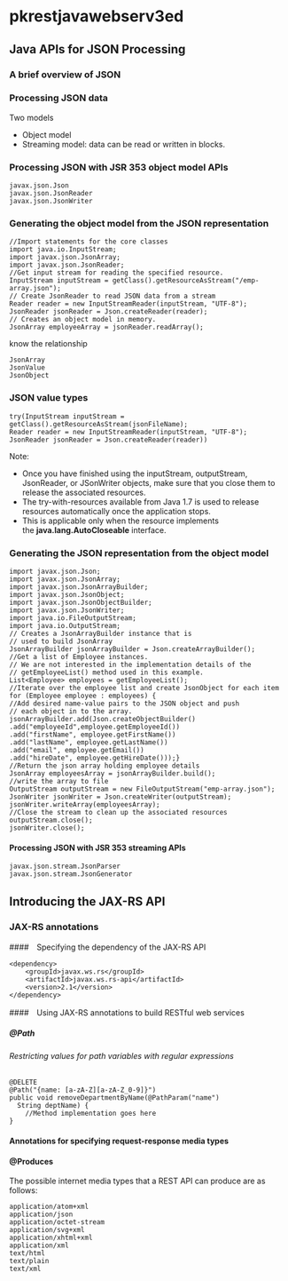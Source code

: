 # pkrestjavawebserv3ed
## Java APIs for JSON Processing
### A brief overview of JSON

### Processing JSON data
Two models
- Object model
- Streaming model: data can be read or written in blocks. 

### Processing JSON with JSR 353 object model APIs
```
javax.json.Json
javax.json.JsonReader
javax.json.JsonWriter
```

### Generating the object model from the JSON representation
```
//Import statements for the core classes 
import java.io.InputStream; 
import javax.json.JsonArray; 
import javax.json.JsonReader;   
//Get input stream for reading the specified resource. 
InputStream inputStream = getClass().getResourceAsStream("/emp-array.json"); 
// Create JsonReader to read JSON data from a stream  
Reader reader = new InputStreamReader(inputStream, "UTF-8"); 
JsonReader jsonReader = Json.createReader(reader); 
// Creates an object model in memory. 
JsonArray employeeArray = jsonReader.readArray(); 
```

know the relationship
```
JsonArray
JsonValue
JsonObject
```

### JSON value types
```
try(InputStream inputStream = getClass().getResourceAsStream(jsonFileName);
Reader reader = new InputStreamReader(inputStream, "UTF-8");            
JsonReader jsonReader = Json.createReader(reader))
```
Note:
- Once you have finished using the inputStream, outputStream, JsonReader, or JSonWriter objects, make sure that you close them to release the associated resources. 
- The try-with-resources available from Java 1.7 is used to release resources automatically once the application stops. 
- This is applicable only when the resource implements the __java.lang.AutoCloseable__ interface.



### Generating the JSON representation from the object model
```
import javax.json.Json; 
import javax.json.JsonArray; 
import javax.json.JsonArrayBuilder; 
import javax.json.JsonObject; 
import javax.json.JsonObjectBuilder; 
import javax.json.JsonWriter; 
import java.io.FileOutputStream; 
import java.io.OutputStream;   
// Creates a JsonArrayBuilder instance that is 
// used to build JsonArray 
JsonArrayBuilder jsonArrayBuilder = Json.createArrayBuilder();  
//Get a list of Employee instances. 
// We are not interested in the implementation details of the 
// getEmployeeList() method used in this example. 
List<Employee> employees = getEmployeeList();  
//Iterate over the employee list and create JsonObject for each item 
for (Employee employee : employees) {  
//Add desired name-value pairs to the JSON object and push 
// each object in to the array.   
jsonArrayBuilder.add(Json.createObjectBuilder()
.add("employeeId",employee.getEmployeeId())
.add("firstName", employee.getFirstName())
.add("lastName", employee.getLastName())
.add("email", employee.getEmail())
.add("hireDate", employee.getHireDate()));} 
//Return the json array holding employee details 
JsonArray employeesArray = jsonArrayBuilder.build();  
//write the array to file 
OutputStream outputStream = new FileOutputStream("emp-array.json"); 
JsonWriter jsonWriter = Json.createWriter(outputStream); 
jsonWriter.writeArray(employeesArray);  
//Close the stream to clean up the associated resources 
outputStream.close(); 
jsonWriter.close(); 
```
#### Processing JSON with JSR 353 streaming APIs
```
javax.json.stream.JsonParser
javax.json.stream.JsonGenerator
```


## Introducing the JAX-RS API
### JAX-RS annotations
####　Specifying the dependency of the JAX-RS API
```
<dependency>
    <groupId>javax.ws.rs</groupId>
    <artifactId>javax.ws.rs-api</artifactId>
    <version>2.1</version>
</dependency>
```
####　Using JAX-RS annotations to build RESTful web services
##### @Path
###### Restricting values for path variables with regular expressions
```
@DELETE 
@Path("{name: [a-zA-Z][a-zA-Z_0-9]}") 
public void removeDepartmentByName(@PathParam("name")  
  String deptName) { 
    //Method implementation goes here 
} 
```


#### Annotations for specifying request-response media types
#### @Produces
The possible internet media types that a REST API can produce are as follows:
```
application/atom+xml
application/json
application/octet-stream
application/svg+xml
application/xhtml+xml
application/xml
text/html
text/plain
text/xml
```
